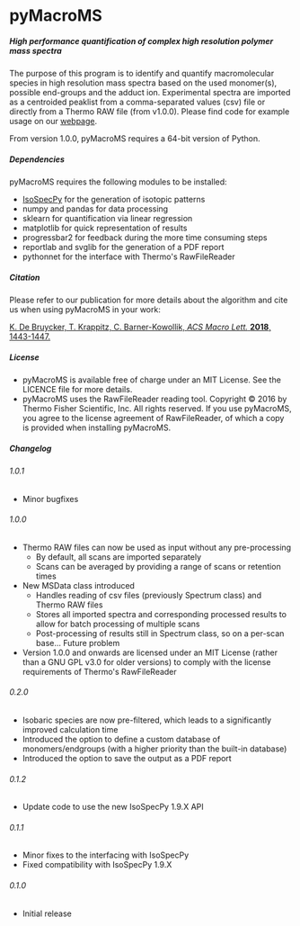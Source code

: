 # pyMacroMS
##### _High performance quantification of complex high resolution polymer mass spectra_

The purpose of this program is to identify and quantify macromolecular species 
in high resolution mass spectra based on the used monomer(s), possible end-groups 
and the adduct ion. Experimental spectra are imported as a centroided peaklist
from a comma-separated values (csv) file or directly from a Thermo RAW file (from v1.0.0). Please find code for example usage
 on our [webpage](http://macroarc.org/research/macroarc-pyMacroMS.html).
 
From version 1.0.0, pyMacroMS requires a 64-bit version of Python. 

##### Dependencies

pyMacroMS requires the following modules to be installed:
* [IsoSpecPy](http://matteolacki.github.io/IsoSpec/) for the generation of isotopic patterns
* numpy and pandas for data processing
* sklearn for quantification via linear regression
* matplotlib for quick representation of results
* progressbar2 for feedback during the more time consuming steps 
* reportlab and svglib for the generation of a PDF report
* pythonnet for the interface with Thermo's RawFileReader

##### Citation

Please refer to our publication for more details about the algorithm and 
cite us when using pyMacroMS in your work:

[K. De Bruycker, T. Krappitz, C. Barner-Kowollik, _ACS Macro Lett._ **2018**, 1443-1447.](http://dx.doi.org/10.1021/acsmacrolett.8b00804)

##### License

* pyMacroMS is available free of charge under an MIT License. 
See the LICENCE file for more details.
* pyMacroMS uses the RawFileReader reading tool. Copyright © 2016 by Thermo Fisher Scientific, Inc. All rights reserved.
If you use pyMacroMS, you agree to the license agreement of RawFileReader, of which a copy is provided when installing pyMacroMS. 


##### Changelog

###### 1.0.1
* Minor bugfixes

###### 1.0.0
* Thermo RAW files can now be used as input without any pre-processing
    * By default, all scans are imported separately
    * Scans can be averaged by providing a range of scans or retention times
* New MSData class introduced
    * Handles reading of csv files (previously Spectrum class) and Thermo RAW files
    * Stores all imported spectra and corresponding processed results to allow for batch processing of multiple scans 
    * Post-processing of results still in Spectrum class, so on a per-scan base... Future problem
* Version 1.0.0 and onwards are licensed under an MIT License (rather than a GNU GPL v3.0 for older versions) to comply with the license requirements of Thermo's RawFileReader

###### 0.2.0
* Isobaric species are now pre-filtered, which leads to a significantly improved calculation time
* Introduced the option to define a custom database of monomers/endgroups (with a higher priority than the built-in database)
* Introduced the option to save the output as a PDF report

###### 0.1.2
* Update code to use the new IsoSpecPy 1.9.X API

###### 0.1.1
* Minor fixes to the interfacing with IsoSpecPy
* Fixed compatibility with IsoSpecPy 1.9.X

###### 0.1.0
* Initial release



